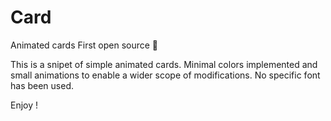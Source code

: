 # Card
Animated cards
First open source 🐣

This is a snipet of simple animated cards. Minimal colors implemented and small animations to enable a wider scope of modifications. No specific font has been used.

Enjoy !
